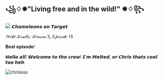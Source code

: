 ## ꧁♢✸"Living free and in the wild!" ✸♢꧂
![](https://komarev.com/ghpvc/?username=NyanB3&color=41533f&=Crew-members!)
𝘾𝙝𝙖𝙢𝙚𝙡𝙚𝙤𝙣𝙨 𝙤𝙣 𝙏𝙖𝙧𝙜𝙚𝙩

𝒲𝒾𝓁𝒹 𝒦𝓇𝒶𝓉𝓉𝓈: 𝒮𝑒𝒶𝓈𝑜𝓃 𝟥, 𝐸𝓅𝒾𝓈𝑜𝒹𝑒 𝟣𝟧

𝐁𝐞𝐬𝐭 𝐞𝐩𝐢𝐬𝐨𝐝𝐞!

𝙃𝙚𝙡𝙡𝙤 𝙖𝙡𝙡! 𝙒𝙚𝙡𝙘𝙤𝙢𝙚 𝙩𝙤 𝙩𝙝𝙚 𝙘𝙧𝙚𝙬! 
𝙄'𝙢 𝙈𝙚𝙡𝙩𝙚𝙙, 𝙤𝙧 𝘾𝙝𝙧𝙞𝙨 𝙩𝙝𝙖𝙩𝙨 𝙘𝙤𝙤𝙡 𝙩𝙤𝙤 𝙝𝙚𝙝.

![chriiisss](https://github.com/user-attachments/assets/3cd6dc61-85c3-42fd-86f2-73719b109993)







